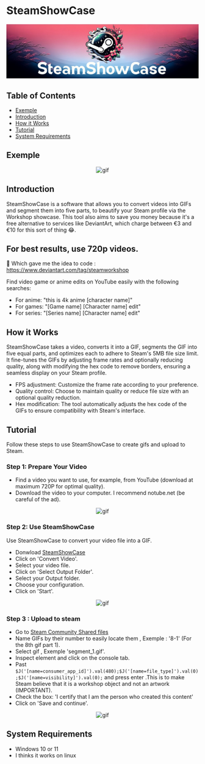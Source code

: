 # SteamShowCase
![](Resources/Banner.png)

## Table of Contents
- [Exemple](#exemple)
- [Introduction](#introduction)
- [How it Works](#how-it-works)
- [Tutorial](#tutorial)
- [System Requirements](#system-requirements)

## Exemple
<p align="center">
  <img src="https://github.com/RylexOff/SteamShowCase/blob/main/Resources/Preview.gif" alt="gif" />
</p>

## Introduction
SteamShowCase is a software that allows you to convert videos into GIFs and segment them into five parts, to beautify your Steam profile via the Workshop showcase.
This tool also aims to save you money because it's a free alternative to services like DeviantArt, which charge between €3 and €10 for this sort of thing 😂.

<h2>For best results, use 720p videos.</h2>

💫 Which gave me the idea to code : https://www.deviantart.com/tag/steamworkshop

Find video game or anime edits on YouTube easily with the following searches:
- For anime: "this is 4k anime [character name]"
- For games: "[Game name] [Character name] edit"
- For series: "[Series name] [Character name] edit"

## How it Works
SteamShowCase takes a video, converts it into a GIF, segments the GIF into five equal parts, and optimizes each to adhere to Steam's 5MB file size limit. It fine-tunes the GIFs by adjusting frame rates and optionally reducing quality, along with modifying the hex code to remove borders, ensuring a seamless display on your Steam profile.

  - FPS adjustment: Customize the frame rate according to your preference.
  - Quality control: Choose to maintain quality or reduce file size with an optional quality reduction.
  - Hex modification: The tool automatically adjusts the hex code of the GIFs to ensure compatibility with Steam's interface.

## Tutorial
Follow these steps to use SteamShowCase to create gifs and upload to Steam.

### Step 1: Prepare Your Video

- Find a video you want to use, for example, from YouTube (download at maximum 720P for optimal quality).
- Download the video to your computer. I recommend notube.net (be careful of the ad).

<p align="center">
  <img src="https://github.com/RylexOff/SteamShowCase/blob/main/Resources/Step%201.gif" alt="gif" />
</p>

### Step 2: Use SteamShowCase
Use SteamShowCase to convert your video file into a GIF.

- Donwload [SteamShowCase](https://github.com/RylexOff/SteamShowCase/releases/tag/1.0.0)
- Click on 'Convert Video'.
- Select your video file.
- Click on 'Select Output Folder'.
- Select your Output folder.
- Choose your configuration.
- Click on 'Start'.

<p align="center">
  <img src="https://github.com/RylexOff/SteamShowCase/blob/main/Resources/Step%202.gif" alt="gif" />
</p>

### Step 3 : Upload to steam

- Go to [Steam Community Shared files](https://steamcommunity.com/sharedfiles/edititem/767/3/)
- Name GIFs by their number to easily locate them , Exemple : '8-1' (For the 8th gif part 1).
- Select gif , Exemple 'segment_1.gif'.
- Inspect element and click on the console tab.
- Past ``` $J('[name=consumer_app_id]').val(480);$J('[name=file_type]').val(0);$J('[name=visibility]').val(0); ``` and press enter .This is to make Steam believe that it is a workshop object and not an artwork (IMPORTANT).
- Check the box: 'I certify that I am the person who created this content'
- Click on 'Save and continue'.

<p align="center">
  <img src="https://github.com/RylexOff/SteamShowCase/blob/main/Resources/Step%202.gif" alt="gif" />
</p>

## System Requirements
- Windows 10 or 11
- I thinks it works on linux


